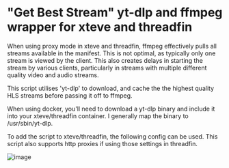 # "Get Best Stream" yt-dlp and ffmpeg wrapper for xteve and threadfin

When using proxy mode in xteve and threadfin, ffmpeg effectively pulls all streams available in the manifest. This is not optimal, as typically only one stream is viewed by the client. This also creates delays in starting the stream by various clients, particularly in streams with multiple different quality video and audio streams.

This script utilises 'yt-dlp' to download, and cache the the highest quality HLS streams before passing it off to ffmpeg.

When using docker, you'll need to download a yt-dlp binary and include it into your xteve/threadfin container. I generally map the binary to /usr/sbin/yt-dlp.

To add the script to xteve/threadfin, the following config can be used. This script also supports http proxies if using those settings in threadfin.

![image](https://github.com/user-attachments/assets/a664adad-1c65-4bd8-a711-b916a84b581a)
